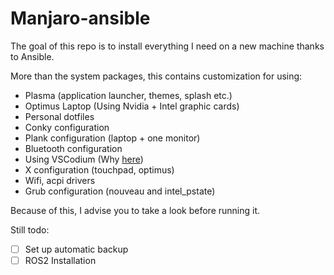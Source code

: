 # Manjaro-ansible
The goal of this repo is to install everything I need on a new machine thanks to Ansible.

More than the system packages, this contains customization for using:
* Plasma (application launcher, themes, splash etc.)
* Optimus Laptop (Using Nvidia + Intel graphic cards)
* Personal dotfiles
* Conky configuration
* Plank configuration (laptop + one monitor)
* Bluetooth configuration
* Using VSCodium (Why [here](https://github.com/VSCodium/vscodium#why-does-this-exist))
* X configuration (touchpad, optimus)
* Wifi, acpi drivers
* Grub configuration (nouveau and intel_pstate)

Because of this, I advise you to take a look before running it.


Still todo:

* [ ] Set up automatic backup
* [ ] ROS2 Installation
